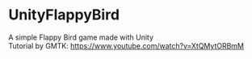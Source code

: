# UnityFlappyBird
A simple Flappy Bird game made with Unity<br>
Tutorial by GMTK: https://www.youtube.com/watch?v=XtQMytORBmM
